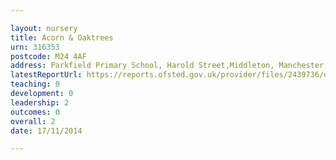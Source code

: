 ```yaml
---

layout: nursery
title: Acorn & Oaktrees
urn: 316353
postcode: M24 4AF
address: Parkfield Primary School, Harold Street,Middleton, Manchester, Lancs., M24 4AF
latestReportUrl: https://reports.ofsted.gov.uk/provider/files/2439736/urn/316353.pdf
teaching: 0
development: 0
leadership: 2
outcomes: 0
overall: 2
date: 17/11/2014

---
```

